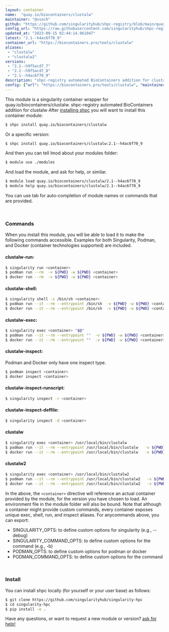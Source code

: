 ```yaml
---
layout: container
name:  "quay.io/biocontainers/clustalw"
maintainer: "@vsoch"
github: "https://github.com/singularityhub/shpc-registry/blob/main/quay.io/biocontainers/clustalw/container.yaml"
config_url: "https://raw.githubusercontent.com/singularityhub/shpc-registry/main/quay.io/biocontainers/clustalw/container.yaml"
updated_at: "2023-09-15 02:44:14.961047"
latest: "2.1--h4ac6f70_9"
container_url: "https://biocontainers.pro/tools/clustalw"
aliases:
 - "clustalw"
 - "clustalw2"
versions:
 - "2.1--h9f5acd7_7"
 - "2.1--h9f5acd7_8"
 - "2.1--h4ac6f70_9"
description: "shpc-registry automated BioContainers addition for clustalw"
config: {"url": "https://biocontainers.pro/tools/clustalw", "maintainer": "@vsoch", "description": "shpc-registry automated BioContainers addition for clustalw", "latest": {"2.1--h4ac6f70_9": "sha256:94e62edc6dafc451ae4a61b129584f1734cfe84954b523bd56b74d7ba4e7d4c6"}, "tags": {"2.1--h9f5acd7_7": "sha256:b6a0bd2d397078fa1a35d7f4cef68a75ea953dbaa101781c48cdebc3994c4972", "2.1--h9f5acd7_8": "sha256:4111516e8f0fb14f8f99afb729d4c8e58271f77167e69d2d794eb384ca26b49b", "2.1--h4ac6f70_9": "sha256:94e62edc6dafc451ae4a61b129584f1734cfe84954b523bd56b74d7ba4e7d4c6"}, "docker": "quay.io/biocontainers/clustalw", "aliases": {"clustalw": "/usr/local/bin/clustalw", "clustalw2": "/usr/local/bin/clustalw2"}}
---
```


This module is a singularity container wrapper for quay.io/biocontainers/clustalw.
shpc-registry automated BioContainers addition for clustalw
After [installing shpc](#install) you will want to install this container module:


```bash
$ shpc install quay.io/biocontainers/clustalw
```

Or a specific version:

```bash
$ shpc install quay.io/biocontainers/clustalw:2.1--h4ac6f70_9
```

And then you can tell lmod about your modules folder:

```bash
$ module use ./modules
```

And load the module, and ask for help, or similar.

```bash
$ module load quay.io/biocontainers/clustalw/2.1--h4ac6f70_9
$ module help quay.io/biocontainers/clustalw/2.1--h4ac6f70_9
```

You can use tab for auto-completion of module names or commands that are provided.

<br>

### Commands

When you install this module, you will be able to load it to make the following commands accessible.
Examples for both Singularity, Podman, and Docker (container technologies supported) are included.

#### clustalw-run:

```bash
$ singularity run <container>
$ podman run --rm  -v ${PWD} -w ${PWD} <container>
$ docker run --rm  -v ${PWD} -w ${PWD} <container>
```

#### clustalw-shell:

```bash
$ singularity shell -s /bin/sh <container>
$ podman run --it --rm --entrypoint /bin/sh  -v ${PWD} -w ${PWD} <container>
$ docker run --it --rm --entrypoint /bin/sh  -v ${PWD} -w ${PWD} <container>
```

#### clustalw-exec:

```bash
$ singularity exec <container> "$@"
$ podman run --it --rm --entrypoint ""  -v ${PWD} -w ${PWD} <container> "$@"
$ docker run --it --rm --entrypoint ""  -v ${PWD} -w ${PWD} <container> "$@"
```

#### clustalw-inspect:

Podman and Docker only have one inspect type.

```bash
$ podman inspect <container>
$ docker inspect <container>
```

#### clustalw-inspect-runscript:

```bash
$ singularity inspect -r <container>
```

#### clustalw-inspect-deffile:

```bash
$ singularity inspect -d <container>
```


#### clustalw

```bash
$ singularity exec <container> /usr/local/bin/clustalw
$ podman run --it --rm --entrypoint /usr/local/bin/clustalw   -v ${PWD} -w ${PWD} <container> -c " $@"
$ docker run --it --rm --entrypoint /usr/local/bin/clustalw   -v ${PWD} -w ${PWD} <container> -c " $@"
```


#### clustalw2

```bash
$ singularity exec <container> /usr/local/bin/clustalw2
$ podman run --it --rm --entrypoint /usr/local/bin/clustalw2   -v ${PWD} -w ${PWD} <container> -c " $@"
$ docker run --it --rm --entrypoint /usr/local/bin/clustalw2   -v ${PWD} -w ${PWD} <container> -c " $@"
```



In the above, the `<container>` directive will reference an actual container provided
by the module, for the version you have chosen to load. An environment file in the
module folder will also be bound. Note that although a container
might provide custom commands, every container exposes unique exec, shell, run, and
inspect aliases. For anycommands above, you can export:

 - SINGULARITY_OPTS: to define custom options for singularity (e.g., --debug)
 - SINGULARITY_COMMAND_OPTS: to define custom options for the command (e.g., -b)
 - PODMAN_OPTS: to define custom options for podman or docker
 - PODMAN_COMMAND_OPTS: to define custom options for the command

<br>

### Install

You can install shpc locally (for yourself or your user base) as follows:

```bash
$ git clone https://github.com/singularityhub/singularity-hpc
$ cd singularity-hpc
$ pip install -e .
```

Have any questions, or want to request a new module or version? [ask for help!](https://github.com/singularityhub/singularity-hpc/issues)